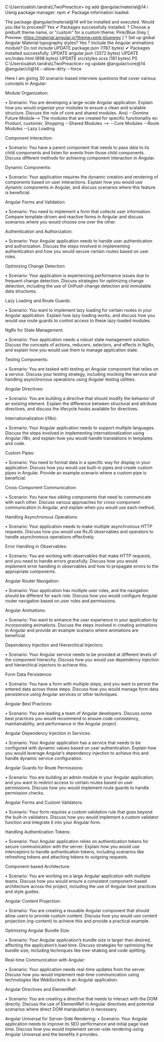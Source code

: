 C:\Users\satish.tandra\LTwoPreactice> ng add @angular/material@14
ℹ Using package manager: npm
✔ Package information loaded.

The package @angular/material@14 will be installed and executed.
Would you like to proceed? Yes
✔ Packages successfully installed.
? Choose a prebuilt theme name, or "custom" for a custom theme: Pink/Blue Grey     [ Preview: https://material.angular.io?theme=pink-bluegrey ]
? Set up global Angular Material typography styles? Yes
? Include the Angular animations module? Do not include
UPDATE package.json (1187 bytes)
✔ Packages installed successfully.
UPDATE angular.json (3372 bytes)
UPDATE src/index.html (698 bytes)
UPDATE src/styles.scss (181 bytes)
PS C:\Users\satish.tandra\LTwoPreactice> 
ng update @angular/core@14 @angular/cli@14 --allow-dirty --force


Here I am giving 30 scenario-based interview questions that cover various concepts in Angular:

Module Organization:

•	Scenario: You are developing a large-scale Angular application. 
Explain how you would organize your modules to ensure a clean and scalable structure. Discuss the role of core and shared modules.
Ans)
--Domine Future Module--> The modules that are created for specific functionality ex: Product, customer, Shopping
--Shared Modules -->
--Core Modules
--Route Modules
--Lazy Loading

Component Interaction:

•	Scenario: You have a parent component that needs to pass data to its child components and listen for events from those child components. 
Discuss different methods for achieving component interaction in Angular.

Dynamic Components:

•	Scenario: Your application requires the dynamic creation and rendering of components based on user interactions. 
Explain how you would use dynamic components in Angular, and discuss scenarios where this feature is beneficial.

Angular Forms and Validation:

•	Scenario: You need to implement a form that collects user information. 
Compare template-driven and reactive forms in Angular and discuss scenarios where you would choose one over the other.

Authentication and Authorization:

•	Scenario: Your Angular application needs to handle user authentication and authorization. 
Discuss the steps involved in implementing authentication and how you would secure certain routes based on user roles.

Optimizing Change Detection:

•	Scenario: Your application is experiencing performance issues due to frequent change detection. 
Discuss strategies for optimizing change detection, including the use of OnPush change detection and immutable data structures.

Lazy Loading and Route Guards:

•	Scenario: You want to implement lazy loading for certain routes in your Angular application. 
Explain how lazy loading works, and discuss how you would use route guards to control access to these lazy-loaded modules.

NgRx for State Management:

•	Scenario: Your application needs a robust state management solution. 
Discuss the concepts of actions, reducers, selectors, and effects in NgRx, and explain how you would use them to manage application state.

Testing Components:

•	Scenario: You are tasked with testing an Angular component that relies on a service. 
Discuss your testing strategy, including mocking the service and handling asynchronous operations using Angular testing utilities.

Angular Directives:

•	Scenario: You are building a directive that should modify the behavior of an existing element. 
Explain the difference between structural and attribute directives, and discuss the lifecycle hooks available for directives.

Internationalization (i18n):

•	Scenario: Your Angular application needs to support multiple languages. 
Discuss the steps involved in implementing internationalization using Angular i18n, and explain how you would handle translations in templates and code.

Custom Pipes:

•	Scenario: You need to format data in a specific way for display in your application. 
Discuss how you would use built-in pipes and create custom pipes in Angular. Provide an example scenario where a custom pipe is beneficial.

Cross-Component Communication:

•	Scenario: You have two sibling components that need to communicate with each other. 
Discuss various approaches for cross-component communication in Angular, and explain when you would use each method.

Handling Asynchronous Operations:

•	Scenario: Your application needs to make multiple asynchronous HTTP requests. 
Discuss how you would use RxJS observables and operators to handle asynchronous operations effectively.

Error Handling in Observables:

•	Scenario: You are working with observables that make HTTP requests, and you need to handle errors gracefully. 
Discuss how you would implement error handling in observables and how to propagate errors to the appropriate components.

Angular Router Navigation:

•	Scenario: Your application has multiple user roles, and the navigation should be different for each role. 
Discuss how you would configure Angular router navigation based on user roles and permissions.

Angular Animations:

•	Scenario: You want to enhance the user experience in your application by incorporating animations. 
Discuss the steps involved in creating animations in Angular and provide an example scenario where animations are beneficial.

Dependency Injection and Hierarchical Injectors:

•	Scenario: Your Angular service needs to be provided at different levels of the component hierarchy. 
Discuss how you would use dependency injection and hierarchical injectors to achieve this.

Form Data Persistence:

•	Scenario: You have a form with multiple steps, and you want to persist the entered data across these steps. 
Discuss how you would manage form data persistence using Angular services or other techniques.

Angular Best Practices:

•	Scenario: You are leading a team of Angular developers. 
Discuss some best practices you would recommend to ensure code consistency, maintainability, and performance in the Angular project.

Angular Dependency Injection in Services:

•	Scenario: Your Angular application has a service that needs to be configured with dynamic values based on user authentication. 
Explain how you would leverage Angular’s dependency injection to achieve this and handle dynamic service configuration.


Angular Guards for Route Permissions:

•	Scenario: You are building an admin module in your Angular application, and you want to restrict access to certain routes based on user permissions. 
Discuss how you would implement route guards to handle permission checks.


Angular Forms and Custom Validators:

•	Scenario: Your form requires a custom validation rule that goes beyond the built-in validators. 
Discuss how you would implement a custom validator function and integrate it into your Angular form.

Handling Authentication Tokens:

•	Scenario: Your Angular application relies on authentication tokens for secure communication with the server. 
Explain how you would use interceptors to handle authentication tokens, including scenarios like refreshing tokens and attaching tokens to outgoing requests.

Component-based Architecture:

•	Scenario: You are working on a large Angular application with multiple teams. 
Discuss how you would ensure a consistent component-based architecture across the project, including the use of Angular best practices and style guides.

Angular Content Projection:

•	Scenario: You are creating a reusable Angular component that should allow users to provide custom content. 
Discuss how you would use content projection (ng-content) to achieve this and provide a practical example.

Optimizing Angular Bundle Size:

•	Scenario: Your Angular application’s bundle size is larger than desired, affecting the application’s load time. 
Discuss strategies for optimizing the bundle size, including techniques like tree-shaking and code splitting.

Real-time Communication with Angular:

•	Scenario: Your application needs real-time updates from the server. 
Discuss how you would implement real-time communication using technologies like WebSockets in an Angular application.

Angular Directives and ElementRef:

•	Scenario: You are creating a directive that needs to interact with the DOM directly. 
Discuss the use of ElementRef in Angular directives and potential scenarios where direct DOM manipulation is necessary.

Angular Universal for Server-Side Rendering:
•	Scenario: Your Angular application needs to improve its SEO performance and initial page load time. 
Discuss how you would implement server-side rendering using Angular Universal and the benefits it provides.



